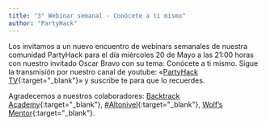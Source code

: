 ```yaml
---
title: "3° Webinar semanal - Conócete a ti mismo"
author: "PartyHack"
---
```



Los invitamos a un nuevo encuentro de webinars semanales de nuestra comunidad PartyHack para el día miércoles 20 de Mayo a las 21:00 horas con nuestro invitado Oscar Bravo con su tema: Conócete a ti mismo. Sigue la transmisión por nuestro canal de youtube: «[PartyHack TV](https://www.youtube.com/channel/UCHLBYZ7Sv3jFCiBN3AgMUSA?sub_confirmation=1){:target="_blank"}» y suscribe te para que lo recuerdes.

Agradecemos a nuestros colaboradores: [Backtrack Academy](https://www.linkedin.com/company/10327440/){:target="_blank"}, [#Altonivel](https://www.linkedin.com/feed/hashtag/?keywords=altonivel&highlightedUpdateUrns=urn%3Ali%3Aactivity%3A6675797473685987328){:target="_blank"}, [Wolf’s Mentor](https://www.linkedin.com/company/40707278/){:target="_blank"}.
